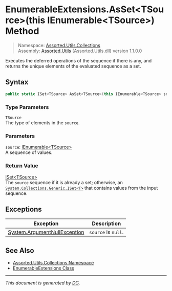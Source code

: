 ﻿# EnumerableExtensions.AsSet\<TSource>(this IEnumerable\<TSource>) Method

> Namespace: [Assorted.Utils.Collections](index.md#assortedutilscollections-namespace)\
> Assembly: [Assorted.Utils](index.md) (Assorted.Utils.dll) version 1.1.0.0

Executes the deferred operations of the sequence if there is any, and returns the unique elements of the evaluated sequence as a set.

## Syntax

```csharp
public static ISet<TSource> AsSet<TSource>(this IEnumerable<TSource> source)
```

### Type Parameters

`TSource`\
The type of elements in the `source`.

### Parameters

`source`: [IEnumerable\<TSource>](https://docs.microsoft.com/en-us/dotnet/api/system.collections.generic.ienumerable-1)\
A sequence of values.

### Return Value

[ISet\<TSource>](https://docs.microsoft.com/en-us/dotnet/api/system.collections.generic.iset-1)\
The `source` sequence if it is already a set; otherwise, an [`System.Collections.Generic.ISet<T>`](https://docs.microsoft.com/en-us/dotnet/api/system.collections.generic.iset-1) that contains values from the input sequence.

## Exceptions

Exception | Description
--- | ---
[System.ArgumentNullException](https://docs.microsoft.com/en-us/dotnet/api/system.argumentnullexception) | `source` is `null`.

## See Also

- [Assorted.Utils.Collections Namespace](index.md#assortedutilscollections-namespace)
- [EnumerableExtensions Class](Assorted.Utils.Collections.EnumerableExtensions.md)

---

_This document is generated by [DG](https://github.com/Khojasteh/dg)._
